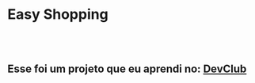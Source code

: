 <h1>Easy Shopping</h1>
<br>
<br>
<h2>Esse foi um projeto que eu aprendi no: <a href="https://rodolfomori.com.br/devclub">DevClub</a></h2>
